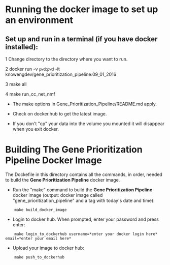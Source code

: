 # Running the docker image to set up an environment

## Set up and run in a terminal (if you have docker installed):
1 Change directory to the directory  where you want to run.

2 docker run -v `pwd`:`pwd` -it knowengdev/gene_prioritization_pipeline:09_01_2016

3 make all

4 make run_cc_net_nmf

* The make options in Gene_Prioritization_Pipeline/README.md apply.

* Check on docker.hub to get the latest image. 

* If you don't "cp" your data into the volume you mounted it will disappear when you exit docker.

# Building The Gene Prioritization Pipeline Docker Image
The Dockefile in this directory contains all the commands, in order, needed to build the **Gene Prioritization Pipeline** docker image.

* Run the "make" command to build the **Gene Prioritization Pipeline** docker image (output: docker image called "gene_prioritization_pipeline" and a tag with today's date and time):
```
    make build_docker_image
```

* Login to docker hub. When prompted, enter your password and press enter:
```
    make login_to_dockerhub username=*enter your docker login here* email=*enter your email here*
```

* Upload your image to docker hub:
```
    make push_to_dockerhub
```
